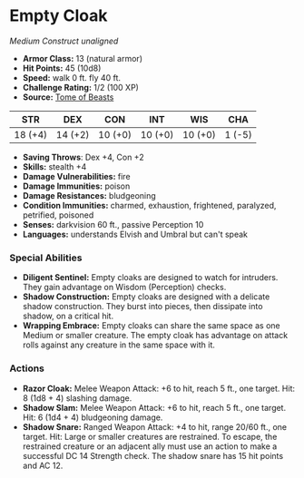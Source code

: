 # Empty Cloak

*Medium* *Construct* *unaligned*

- **Armor Class:** 13 (natural armor)
- **Hit Points:** 45 (10d8)
- **Speed:** walk 0 ft. fly 40 ft.
- **Challenge Rating:** 1/2 (100 XP)
- **Source:** [Tome of Beasts](https://koboldpress.com/kpstore/product/tome-of-beasts-for-5th-edition-print/)

| STR | DEX | CON | INT | WIS | CHA |
| --- | --- | --- | --- | --- | --- |
| 18 (+4) | 14 (+2) | 10 (+0) | 10 (+0) | 10 (+0) | 1 (-5) |

- **Saving Throws**: Dex +4, Con +2
- **Skills:** stealth +4
- **Damage Vulnerabilities:** fire
- **Damage Immunities:** poison
- **Damage Resistances:** bludgeoning
- **Condition Immunities:** charmed, exhaustion, frightened, paralyzed, petrified, poisoned
- **Senses:** darkvision 60 ft., passive Perception 10
- **Languages:** understands Elvish and Umbral but can't speak
### Special Abilities
- **Diligent Sentinel:** Empty cloaks are designed to watch for intruders. They gain advantage on Wisdom (Perception) checks.
- **Shadow Construction:** Empty cloaks are designed with a delicate shadow construction. They burst into pieces, then dissipate into shadow, on a critical hit.
- **Wrapping Embrace:** Empty cloaks can share the same space as one Medium or smaller creature. The empty cloak has advantage on attack rolls against any creature in the same space with it.
### Actions
- **Razor Cloak:** Melee Weapon Attack: +6 to hit, reach 5 ft., one target. Hit: 8 (1d8 + 4) slashing damage.
- **Shadow Slam:** Melee Weapon Attack: +6 to hit, reach 5 ft., one target. Hit: 6 (1d4 + 4) bludgeoning damage.
- **Shadow Snare:** Ranged Weapon Attack: +4 to hit, range 20/60 ft., one target. Hit: Large or smaller creatures are restrained. To escape, the restrained creature or an adjacent ally must use an action to make a successful DC 14 Strength check. The shadow snare has 15 hit points and AC 12.
